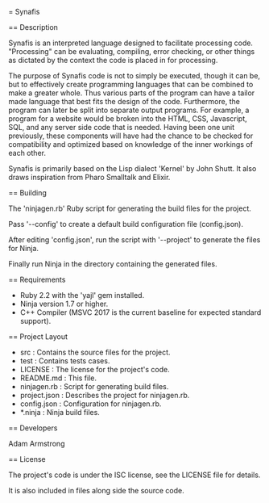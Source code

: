 = Synafis

== Description

Synafis is an interpreted language designed to facilitate processing code.
"Processing" can be evaluating, compiling, error checking, or other things
as dictated by the context the code is placed in for processing.

The purpose of Synafis code is not to simply be executed, though it can be,
but to effectively create programming languages that can be combined to make
a greater whole. Thus various parts of the program can have a tailor made
language that best fits the design of the code. Furthermore, the program
can later be split into separate output programs. For example, a program
for a website would be broken into the HTML, CSS, Javascript, SQL, and
any server side code that is needed. Having been one unit previously,
these components will have had the chance to be checked for compatibility
and optimized based on knowledge of the inner workings of each other.

Synafis is primarily based on the Lisp dialect 'Kernel' by John Shutt.
It also draws inspiration from Pharo Smalltalk and Elixir.

== Building

The 'ninjagen.rb' Ruby script for generating the build files for the project.

Pass '--config' to create a default build configuration file (config.json).

After editing 'config.json', run the script with '--project' to generate the files for Ninja.

Finally run Ninja in the directory containing the generated files.

== Requirements

- Ruby 2.2 with the 'yajl' gem installed.
- Ninja version 1.7 or higher.
- C++ Compiler (MSVC 2017 is the current baseline for expected standard support).

== Project Layout

- src			: Contains the source files for the project.
- test			: Contains tests cases.
- LICENSE		: The license for the project's code.
- README.md		: This file.
- ninjagen.rb	: Script for generating build files.
- project.json	: Describes the project for ninjagen.rb.
- config.json	: Configuration for ninjagen.rb.
- *.ninja		: Ninja build files.

== Developers

Adam Armstrong

== License

The project's code is under the ISC license, see the LICENSE file for details.

It is also included in files along side the source code.
